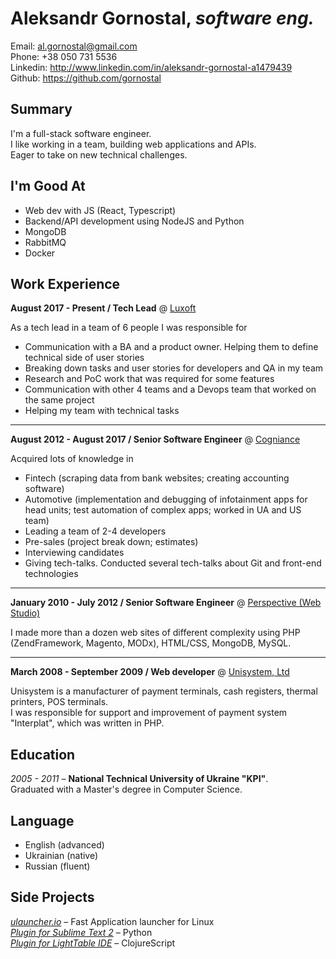 # Aleksandr Gornostal, _software eng._

Email: <al.gornostal@gmail.com>  
Phone: +38 050 731 5536  
Linkedin: <http://www.linkedin.com/in/aleksandr-gornostal-a1479439>  
Github: <https://github.com/gornostal>

## Summary

I'm a full-stack software engineer.  
I like working in a team, building web applications and APIs.  
Eager to take on new technical challenges.

## I'm Good At

* Web dev with JS (React, Typescript)
* Backend/API development using NodeJS and Python
* MongoDB
* RabbitMQ
* Docker

## Work Experience

**August 2017 - Present / Tech Lead** @ [Luxoft](https://luxoft.com)

As a tech lead in a team of 6 people I was responsible for

* Communication with a BA and a product owner. Helping them to define technical side of user stories
* Breaking down tasks and user stories for developers and QA in my team
* Research and PoC work that was required for some features
* Communication with other 4 teams and a Devops team that worked on the same project
* Helping my team with technical tasks

--- 

**August 2012 - August 2017 / Senior Software Engineer** @ [Cogniance](https://cogniance.com)

Acquired lots of knowledge in

* Fintech (scraping data from bank websites; creating accounting software)
* Automotive (implementation and debugging of infotainment apps for head units; test automation of complex apps; worked in UA and US team)
* Leading a team of 2-4 developers
* Pre-sales (project break down; estimates)
* Interviewing candidates
* Giving tech-talks. Conducted several tech-talks about Git and front-end technologies

--- 

**January 2010 - July 2012 / Senior Software Engineer** @ [Perspective (Web Studio)](http://perspective.net.ua) 

I made more than a dozen web sites of different complexity using PHP (ZendFramework, Magento, MODx), HTML/CSS, MongoDB, MySQL.

---

**March 2008 - September 2009 / Web developer** @ [Unisystem, Ltd](http://unisystem.ua/en.html)

Unisystem is a manufacturer of payment terminals, cash registers, thermal printers, POS terminals.  
I was responsible for support and improvement of payment system "Interplat", which was written in PHP.

## Education

_2005 - 2011_ – **National Technical University of Ukraine "KPI"**.  
Graduated with a Master's degree in Computer Science.

## Language

* English (advanced)
* Ukrainian (native)
* Russian (fluent)

## Side Projects

_[ulauncher.io](http://ulauncher.io)_ – Fast Application launcher for Linux  
_[Plugin for Sublime Text 2](https://github.com/gornostal/Modific)_ – Python  
_[Plugin for LightTable IDE](https://github.com/gornostal/Modific-LightTable)_ – ClojureScript  

